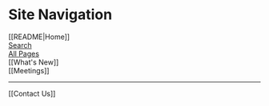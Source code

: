 # Site Navigation

[[README|Home]]  
[Search](/search.html)  
[All Pages](/all-pages.html)  
[[What's New]]  
[[Meetings]]  

---

[[Contact Us]]  